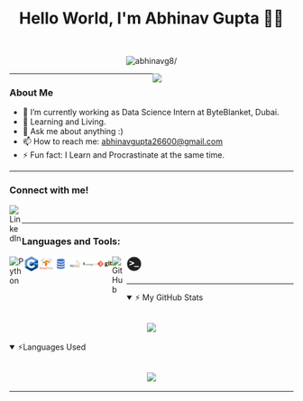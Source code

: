 <h1 align="center">      Hello World, I'm Abhinav Gupta 👋👋</h1>

<br />

<!-- 
<img src="https://cdn.rawgit.com/sindresorhus/awesome/d7305f38d29fed78fa85652e3a63e154dd8e8829/media/badge.svg" alt="Awesome Badge"/> -->
<p align="center"> <img src=https://komarev.com/ghpvc/?username=abhinavg8 alt=abhinavg8/> </p> 

<img src="https://media.giphy.com/media/MdA16VIoXKKxNE8Stk/giphy.gif" width="250" align='right'>

---

### About Me

- 🔭 I’m currently working as Data Science Intern at ByteBlanket, Dubai.
- 🌱 Learning and Living.
- 💬 Ask me about anything :)
- 📫 How to reach me: abhinavgupta26600@gmail.com
- ⚡ Fun fact: I Learn and Procrastinate at the same time.

---

### Connect with me!

[<img align="left" alt="LinkedIn" width="22px" src="https://image.flaticon.com/icons/png/512/174/174857.png"/>][linkedin]

<br />

---

### Languages and Tools:

<img align="left" alt="Python" width="26px" src="https://raw.githubusercontent.com/rhoit/mode-icons/dump/icons/python.png" />
<img align="left" alt="C++" width="26px" src="https://raw.githubusercontent.com/github/explore/80688e429a7d4ef2fca1e82350fe8e3517d3494d/topics/cpp/cpp.png" />
<img align="left" alt="Tensorflow" width="26px" src="https://raw.githubusercontent.com/github/explore/80688e429a7d4ef2fca1e82350fe8e3517d3494d/topics/tensorflow/tensorflow.png" />
<img align="left" alt="SQL" width="26px" src="https://raw.githubusercontent.com/github/explore/80688e429a7d4ef2fca1e82350fe8e3517d3494d/topics/sql/sql.png" />
<img align="left" alt="MySQL" width="26px" src="https://raw.githubusercontent.com/github/explore/80688e429a7d4ef2fca1e82350fe8e3517d3494d/topics/mysql/mysql.png" />
<img align="left" alt="MongoDB" width="26px" src="https://raw.githubusercontent.com/github/explore/80688e429a7d4ef2fca1e82350fe8e3517d3494d/topics/mongodb/mongodb.png" />
<img align="left" alt="Git" width="26px" src="https://raw.githubusercontent.com/github/explore/80688e429a7d4ef2fca1e82350fe8e3517d3494d/topics/git/git.png" />
<img align="left" alt="GitHub" width="26px" src="https://github.githubassets.com/images/modules/logos_page/GitHub-Mark.png" />
<img align="left" alt="Terminal" width="26px" src="https://raw.githubusercontent.com/github/explore/80688e429a7d4ef2fca1e82350fe8e3517d3494d/topics/terminal/terminal.png" />

<br />
<br />

---

<details open>
    <summary>⚡ My GitHub Stats </summary>
    <br>
    <p align="center">
        <img src="https://github-readme-stats.vercel.app/api?username=abhinavg8&show_icons=true&count_private=true&theme=tokyonight&hide_border=true"/>
    </p>
</details>
<!-- blank line -->

<details open>
    <summary>⚡Languages Used </summary>
    <br>
    <p align="center">
        <img src="https://github-readme-stats.vercel.app/api/top-langs/?username=abhinavg8&theme=tokyonight&hide_border=true"/>
    </p>
</details>
<!-- blank line -->

---


[linkedin]: https://www.linkedin.com/in/abhinav-gupta-0476371a0/
